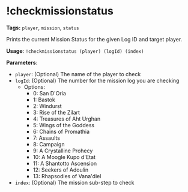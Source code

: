 # !checkmissionstatus

**Tags:** `player`, `mission`, `status`

Prints the current Mission Status for the given Log ID and target player.

**Usage**: `!checkmissionstatus (player) (logId) (index)`

**Parameters**:
- `player`: (Optional) The name of the player to check
- `logId`:  (Optional) The number for the mission log you are checking
  - Options:
    - 0: San D'Oria
    - 1: Bastok
    - 2: Windurst
    - 3: Rise of the Zilart
    - 4: Treasures of Aht Urghan
    - 5: Wings of the Goddess
    - 6: Chains of Promathia
    - 7: Assaults
    - 8: Campaign
    - 9: A Crystalline Prohecy
    - 10: A Moogle Kupo d'Etat
    - 11: A Shantotto Ascension
    - 12: Seekers of Adoulin
    - 13: Rhapsodies of Vana'diel
- `index`: (Optional) The mission sub-step to check
